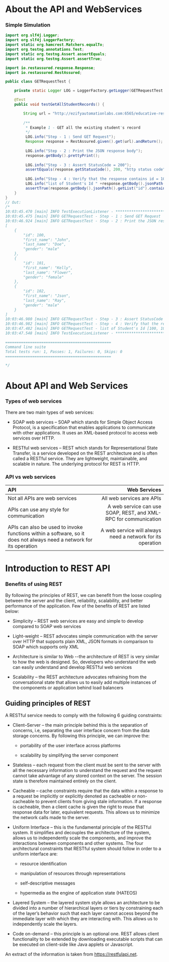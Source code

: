 # About the API and WebServices

### Simple Simulation

```java
import org.slf4j.Logger;
import org.slf4j.LoggerFactory;
import static org.hamcrest.Matchers.equalTo;
import org.testng.annotations.Test;
import static org.testng.Assert.assertEquals;
import static org.testng.Assert.assertTrue;

import io.restassured.response.Response;
import io.restassured.RestAssured;

public class GETRequestTest {

	private static Logger LOG = LoggerFactory.getLogger(GETRequestTest.class);

	@Test
	public void testGetAllStudentRecords() {

	    String url = "http://ezifyautomationlabs.com:6565/educative-rest/students";
		
		/**
		 * Example 1 - GET all the existing student's record
		 */
	     LOG.info("Step - 1 : Send GET Request");
		 Response response = RestAssured.given().get(url).andReturn();
		 
		 LOG.info("Step - 2 : Print the JSON response body");
		 response.getBody().prettyPrint();
		 
		 LOG.info("Step - 3 : Assert StatusCode = 200");
		 assertEquals(response.getStatusCode(), 200, "http status code");
		
		 LOG.info("Step - 4 : Verify that the response contains id = 101");
		 LOG.info("list of Student's Id " +response.getBody().jsonPath().getList("id"));
		 assertTrue(response.getBody().jsonPath().getList("id").contains(101));
	}	
}
// Out:
/*
10:03:45.470 [main] INFO TestExecutionListener - *************************** test 'testGetAllStudentRecords' starting ***************************
10:03:45.475 [main] INFO GETRequestTest - Step - 1 : Send GET Request
10:03:46.924 [main] INFO GETRequestTest - Step - 2 : Print the JSON response body
[
    {
        "id": 100,
        "first_name": "John",
        "last_name": "Doe",
        "gender": "male"
    },
    {
        "id": 101,
        "first_name": "Kelly",
        "last_name": "Flower",
        "gender": "female"
    },
    {
        "id": 102,
        "first_name": "Json",
        "last_name": "Ray",
        "gender": "male"
    }
]
10:03:46.980 [main] INFO GETRequestTest - Step - 3 : Assert StatusCode = 200
10:03:46.982 [main] INFO GETRequestTest - Step - 4 : Verify that the response contains id = 101
10:03:47.482 [main] INFO GETRequestTest - list of Student's Id [100, 101, 102]
10:03:47.548 [main] INFO TestExecutionListener - *************************** test 'testGetAllStudentRecords' succeeded ***************************

===============================================
Command line suite
Total tests run: 1, Passes: 1, Failures: 0, Skips: 0
===============================================

*/
```

# About API and Web Services

### Types of web services

There are two main types of web services:

* SOAP web services – SOAP which stands for Simple Object Access Protocol, is a specification that enables applications to communicate with other applications. It uses an XML-based protocol to access web services over HTTP.

* RESTful web services – REST which stands for Representational State Transfer, is a service developed on the REST architecture and is often called a RESTful service. They are lightweight, maintainable, and scalable in nature. The underlying protocol for REST is HTTP.


### API vs web services

| API	 | Web Services |
| :----- | -----------: |
| Not all APIs are web services | All web services are APIs |
| APIs can use any style for communication	| A web service can use SOAP, REST, and XML-RPC for communication |
| APIs can also be used to invoke functions within a software, so it does not always need a network for its operation |	A web service will always need a network for its operation |

# Introduction to REST API

### Benefits of using REST

By following the principles of REST, we can benefit from the loose coupling between the server and the client, reliability, scalability, and better performance of the application. Few of the benefits of REST are listed below:

* Simplicity – REST web services are easy and simple to develop compared to SOAP web services

* Light-weight – REST advocates simple communication with the server over HTTP that supports plain XML, JSON formats in comparison to SOAP which supports only XML

* Architecture is similar to Web --the architecture of REST is very similar to how the web is designed. So, developers who understand the web can easily understand and develop RESTful web services

* Scalability – the REST architecture advocates refraining from the conversational state that allows us to easily add multiple instances of the components or application behind load balancers

## Guiding principles of REST

A RESTful service needs to comply with the following 6 guiding constraints:

* Client–Server – the main principle behind this is the separation of concerns, i.e, separating the user interface concern from the data storage concerns. By following this principle, we can improve the:

	* portability of the user interface across platforms

	* scalability by simplifying the server component

* Stateless – each request from the client must be sent to the server with all the necessary information to understand the request and the request cannot take advantage of any stored context on the server. The session state is therefore maintained entirely on the client.

* Cacheable – cache constraints require that the data within a response to a request be implicitly or explicitly denoted as cacheable or non-cacheable to prevent clients from giving stale information. If a response is cacheable, then a client cache is given the right to reuse that response data for later, equivalent requests. This allows us to minimize the network calls made to the server.

* Uniform Interface – this is the fundamental principle of the RESTful system. It simplifies and decouples the architecture of the system, allows us to independently scale the components, and improve the interactions between components and other systems. The four architectural constraints that RESTful system should follow in order to a uniform interface are:

	* resource identification

	* manipulation of resources through representations

	* self-descriptive messages

	* hypermedia as the engine of application state (HATEOS)

* Layered System – the layered system style allows an architecture to be divided into a number of hierarchical layers or tiers by constraining each of the layer’s behavior such that each layer cannot access beyond the immediate layer with which they are interacting with. This allows us to independently scale the layers.

* Code on-demand – this principle is an optional one. REST allows client functionality to be extended by downloading executable scripts that can be executed on client-side like Java applets or Javascript.

An extract of the information is taken from https://restfulapi.net.























































